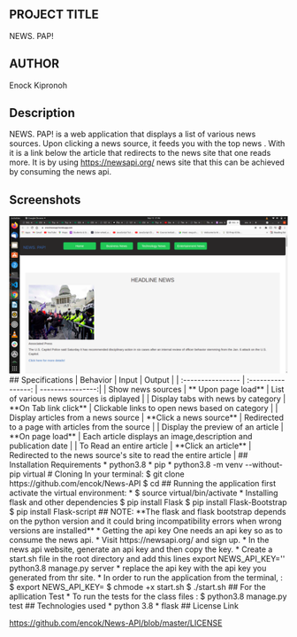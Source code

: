 ## PROJECT TITLE
NEWS. PAP!
## AUTHOR
Enock Kipronoh
 ## Description
NEWS. PAP! is a web application that displays a list of various news sources. Upon clicking a news source, it feeds you with the top news . With it is a link below the article that redirects to the news site that one reads more. It is by using https://newsapi.org/ news site that this can be achieved by consuming the news api.
## Screenshots
 <img src="images/news.png">
## Specifications
| Behavior | Input | Output |
| :---------------- | :----------------: |  ----------------:|
| Show news sources | ** Upon page load** | List of various news sources is diplayed |
| Display tabs with news by category |  **On Tab link click** | Clickable links to open news based on category | 
| Display articles from a news source | **Click a news source** | Redirected to a page with articles from the source |
| Display the preview of an article | **On page load** | Each article displays an image,description and publication date |
| To Read an entire article  | **Click an article** | Redirected to the news source's site to read the entire article |
## Installation Requirements
* python3.8
* pip
* python3.8 -m venv --without-pip virtual
# Cloning
In your terminal: 
    $ git clone https://github.com/encok/News-API
    $ cd 
## Running the application
first activate the virtual environment: 
    * $ source virtual/bin/activate
* Installing flask and other dependencies
    $ pip install Flask
    $ pip install Flask-Bootstrap 
    $ pip install Flask-script
   ## NOTE: 
      **The flask and flask bootstrap depends on the python version and it could bring incompatibility errors when wrong versions are installed**
* Getting the api key
      One needs an api key so as to consume the news api.
       * Visit https://newsapi.org/ and sign up.
       * In the news api website, generate an api key and then copy the key.
       * Create a start.sh file in the root directory and add this lines
            export NEWS_API_KEY='<Your-Api-Key>'
            python3.8 manage.py server
        * replace the api key with the api key you generated from thr site.
* In order to run the application from the  terminal, : 
        $ export NEWS_API_KEY=<Your api key>
        $ chmode +x start.sh
        $ ./start.sh
## For the apllication Test
 * To run the tests for the class files :
        $ python3.8 manage.py test
## Technologies used
* python 3.8
* flask
## License Link

https://github.com/encok/News-API/blob/master/LICENSE


          



